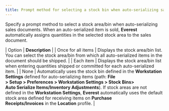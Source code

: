 ```yaml
---
title: Prompt method for selecting a stock bin when auto-serializing sales document
---
```



Specify a prompt method to select a stock area/bin when auto-serializing  sales documents. When an auto-serialized item is sold, **Everest**  automatically assigns quantities in the selected stock area to the sales  document.


| Option | **Description** |
| Once for all items | Displays the stock area/bin list. You can select the stock area/bin  from which all auto-serialized items in the document should be shipped. |
| Each item | Displays the stock area/bin list when entering quantities shipped or  committed for each auto-serialized item. |
| None | Automatically uses the stock bin defined in the **Workstation <br/> Settings** defined for auto-serializing items (path: **File <br/> &gt; Setup &gt; Preferences &gt; Workstation Settings &gt; Stock Bins&gt; <br/> Auto Serialize Items/Inventory Adjustments**). If stock areas are  not defined in the **Workstation Settings**,  **Everest** automatically uses the  default stock area defined for receiving items on **Purchase <br/> Receipts/Invoices** in the **Location**  profile. |


